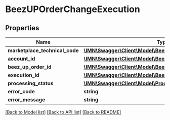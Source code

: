 # BeezUPOrderChangeExecution

## Properties
Name | Type | Description | Notes
------------ | ------------- | ------------- | -------------
**marketplace_technical_code** | [**\IMN\Swagger\Client\Model\BeezUPMarketplaceTechnicalCode**](BeezUPMarketplaceTechnicalCode.md) |  | 
**account_id** | [**\IMN\Swagger\Client\Model\BeezUPMarketplaceAccountId**](BeezUPMarketplaceAccountId.md) |  | 
**beez_up_order_id** | [**\IMN\Swagger\Client\Model\BeezUPOrderId**](BeezUPOrderId.md) |  | 
**execution_id** | [**\IMN\Swagger\Client\Model\BeezUPExecutionId**](BeezUPExecutionId.md) |  | 
**processing_status** | [**\IMN\Swagger\Client\Model\ProcessingStatus**](ProcessingStatus.md) |  | 
**error_code** | **string** |  | [optional] 
**error_message** | **string** |  | [optional] 

[[Back to Model list]](../README.md#documentation-for-models) [[Back to API list]](../README.md#documentation-for-api-endpoints) [[Back to README]](../README.md)


